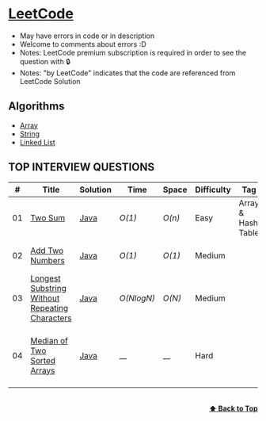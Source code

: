 # [LeetCode](https://leetcode.com/problemset/all/)

- May have errors in code or in description
- Welcome to comments about errors :D
- Notes: LeetCode premium subscription is required in order to see the question with 🔒
- Notes: "by LeetCode" indicates that the code are referenced from LeetCode Solution

## Algorithms

- [Array](https://github.com/MrP29/LeetCode/tree/main/Array)
- [String](https://github.com/MrP29/LeetCode/tree/main/String)
- [Linked List](https://github.com/MrP29/LeetCode/tree/main/Linked-list)


## TOP INTERVIEW QUESTIONS

| #    | Title                                                                                               | Solution                                                       | Time       | Space  | Difficulty | Tag           | Note                        |
| ---- | --------------------------------------------------------------------------------------------------- | -------------------------------------------------------------- | ---------- | ------ | ---------- | ------------- | --------------------------- |
| 01 | [Two Sum]([https://leetcode.com/problems/design-circular-queue/](https://leetcode.com/problems/two-sum/))                       | [Java](./Queue/Java/622_Design_Circular_Queue.java)            | _O(1)_     | _O(n)_ | Easy     | Array & Hash Table |
| 02 | [Add Two Numbers](https://leetcode.com/problems/add-two-numbers/)                     | [Java](./Queue/Java/933_Number_of_Recent_Calls.java)           | _O(1)_     | _O(1)_ | Medium       |               | Linked List, Math Recursion        |
| 03 | [Longest Substring Without Repeating Characters](https://leetcode.com/problems/longest-substring-without-repeating-characters/) | [Java](./Queue/Java/950_Reveal_Cards_In_Increasing_Order.java) | _O(NlogN)_ | _O(N)_ | Medium     |               | Hash Table String Sliding Window                       |
| 04 | [Median of Two Sorted Arrays](https://leetcode.com/problems/median-of-two-sorted-arrays/)                               | [Java]()               | __ | __ | Hard       |               | Array, Binary Search, Divide and Conquer |



<br/>
<div align="right">
    <b><a href="#algorithms">⬆️ Back to Top</a></b>
</div>
<br/>

